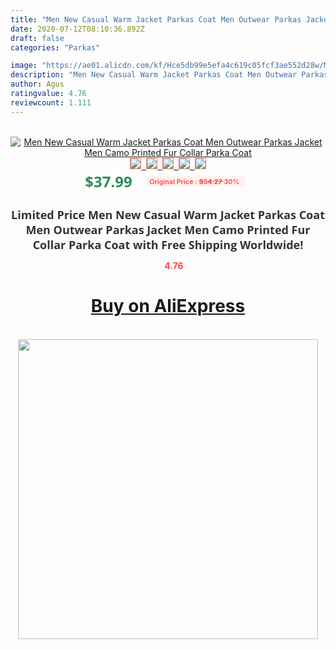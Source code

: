 ```yaml
---
title: "Men New Casual Warm Jacket Parkas Coat Men Outwear Parkas Jacket Men Camo Printed Fur Collar Parka Coat"
date: 2020-07-12T08:10:36.892Z
draft: false
categories: "Parkas"

image: "https://ae01.alicdn.com/kf/Hce5db99e5efa4c619c05fcf3ae552d28w/Men-New-Casual-Warm-Jacket-Parkas-Coat-Men-Outwear-Parkas-Jacket-Men-Camo-Printed-Fur-Collar.jpg"
description: "Men New Casual Warm Jacket Parkas Coat Men Outwear Parkas Jacket Men Camo Printed Fur Collar Parka Coat"
author: Agus
ratingvalue: 4.76
reviewcount: 1.111
---
```

<br>
<div style="text-align: center;">
<a href="https://s.click.aliexpress.com/e/_A2mnzT" target="_blank" rel="nofollow noopener noreferrer"><img alt="Men New Casual Warm Jacket Parkas Coat Men Outwear Parkas Jacket Men Camo Printed Fur Collar Parka Coat" class="magnifier-image" src="https://ae01.alicdn.com/kf/Hce5db99e5efa4c619c05fcf3ae552d28w/Men-New-Casual-Warm-Jacket-Parkas-Coat-Men-Outwear-Parkas-Jacket-Men-Camo-Printed-Fur-Collar.jpg_640x640.jpg">
<br>
<img style="border:1px solid salmon" src="https://ae01.alicdn.com/kf/Hce5db99e5efa4c619c05fcf3ae552d28w/Men-New-Casual-Warm-Jacket-Parkas-Coat-Men-Outwear-Parkas-Jacket-Men-Camo-Printed-Fur-Collar.jpg_120x120.jpg">&nbsp;&nbsp;<img style="border:1px solid salmon" src="https://ae01.alicdn.com/kf/Hd45d607e079644a9991e447f8268fc29s/Men-New-Casual-Warm-Jacket-Parkas-Coat-Men-Outwear-Parkas-Jacket-Men-Camo-Printed-Fur-Collar.jpg_120x120.jpg">&nbsp;&nbsp;<img style="border:1px solid salmon" src="https://ae01.alicdn.com/kf/H4ef94a2e065d43ac9282c38f469bf02ak/Men-New-Casual-Warm-Jacket-Parkas-Coat-Men-Outwear-Parkas-Jacket-Men-Camo-Printed-Fur-Collar.jpg_120x120.jpg">&nbsp;&nbsp;<img style="border:1px solid salmon" src="https://ae01.alicdn.com/kf/Hea7f94b766df4fe895d82a55b52dc9d1e/Men-New-Casual-Warm-Jacket-Parkas-Coat-Men-Outwear-Parkas-Jacket-Men-Camo-Printed-Fur-Collar.jpg_120x120.jpg">&nbsp;&nbsp;<img style="border:1px solid salmon" src="https://ae01.alicdn.com/kf/Hfd87f4b57837425c90eac3836e742450G/Men-New-Casual-Warm-Jacket-Parkas-Coat-Men-Outwear-Parkas-Jacket-Men-Camo-Printed-Fur-Collar.jpg_120x120.jpg"></a></div><br0>
<div style="text-align: center;"><span style="background-color: white; border: 0px; box-sizing: border-box; color: seagreen; display: inline-block; font-family: &quot;open sans&quot; , &quot;arial&quot; , &quot;helvetica&quot; , sans-serif , &quot;heiti&quot;; font-size: 24px; font-stretch: inherit; font-weight: 700; line-height: inherit; margin: 0px 10px 0px 0px; padding: 0px; vertical-align: middle;">$37.99 </span>
<span style="background: rgb(255 , 241 , 241); border-radius: 3px; border: 0px; box-sizing: border-box; color: #ff4747; display: inline-block; font-family: inherit; font-size: 12px; font-stretch: inherit; font-style: inherit; font-variant: inherit; font-weight: 600; line-height: inherit; margin: 0px; padding: 2px 5px; transform: scale(0.9); vertical-align: middle;">Original Price : <b style="text-decoration: line-through;">$54.27 </b> 30%&nbsp;&nbsp;</span></div>
<h1 style="color: #333333; display: inline-block; font-family: &quot;open sans&quot; , &quot;arial&quot; , &quot;helvetica&quot; , sans-serif , &quot;heiti&quot;; font-size: 18px; font-stretch: inherit; font-weight: 700; text-align: center;">Limited Price Men New Casual Warm Jacket Parkas Coat Men Outwear Parkas Jacket Men Camo Printed Fur Collar Parka Coat with Free Shipping Worldwide!</h1>
<div style="color: #ff4747; text-align: center;">
<img src="https://4.bp.blogspot.com/-M0ZcTcb-5uY/XleCXlxnR4I/AAAAAAAAAEc/OrjgMkXV1oMQFaCRZj5HQwOCBcu3w1FegCPcBGAYYCw/s1600/star.png" style="height: 15px;">&nbsp;<b>4.76</b></div>
<div class="button_cont" align="center"><a class="buynow_a" href="https://s.click.aliexpress.com/e/_A2mnzT" target="_blank" rel="nofollow noopener noreferrer"><H1>Buy on AliExpress</H1></a></div><br>
<div class="separator" style="clear: both; text-align: center;">
<img src="https://lh3.googleusercontent.com/-pTy5HemUv9M/XlePHvY0dAI/AAAAAAAAAE4/0nX5iRUoIWY8eMW9Dpxeirr157OZliDIgCLcBGAsYHQ/s1600/badge.gif" width="480">
</div>
